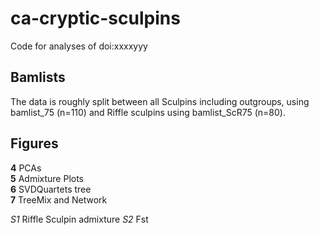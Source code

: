 # ca-cryptic-sculpins
Code for analyses of doi:xxxxyyy 


## Bamlists
The data is roughly split between all Sculpins including outgroups, using bamlist_75 (n=110) and Riffle sculpins using bamlist_ScR75 (n=80).

## Figures
__4__ PCAs       
__5__ Admixture Plots      
__6__ SVDQuartets tree      
__7__ TreeMix and Network

_S1_ Riffle Sculpin admixture
_S2_ Fst 

